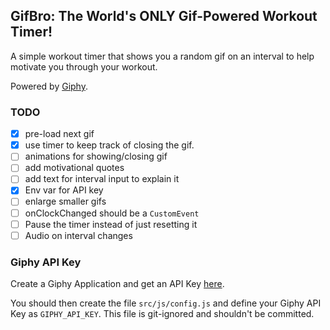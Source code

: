GifBro: The World's ONLY Gif-Powered Workout Timer!
---------

A simple workout timer that shows you a random gif on an interval to help motivate you
through your workout.

Powered by [Giphy](https://giphy.com/).

### TODO
- [x] pre-load next gif
- [x] use timer to keep track of closing the gif.
- [ ] animations for showing/closing gif
- [ ] add motivational quotes
- [ ] add text for interval input to explain it
- [x] Env var for API key
- [ ] enlarge smaller gifs
- [ ] onClockChanged should be a `CustomEvent`
- [ ] Pause the timer instead of just resetting it
- [ ] Audio on interval changes

### Giphy API Key
Create a Giphy Application and get an API Key [here](https://developers.giphy.com/).

You should then create the file `src/js/config.js` and define your Giphy API Key as `GIPHY_API_KEY`. This file is git-ignored and shouldn't be committed.
